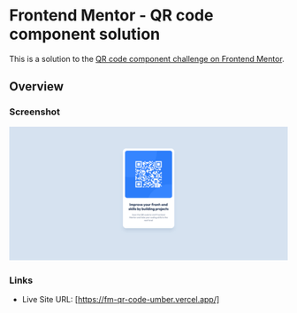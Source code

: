 # Frontend Mentor - QR code component solution

This is a solution to the [QR code component challenge on Frontend Mentor](https://www.frontendmentor.io/challenges/qr-code-component-iux_sIO_H).

## Overview

### Screenshot

![](solution.png)

### Links

- Live Site URL: [https://fm-qr-code-umber.vercel.app/]
